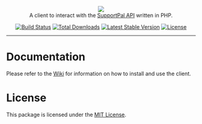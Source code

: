 <p align="center">
    <a href="https://laravel.com" target="_blank"><img src="https://www.supportpal.com/assets/img/logo_blue_small.png" /></a>
    <br>
    A client to interact with the <a href="https://api.supportpal.com/">SupportPal API</a> written in PHP.
</p>

<p align="center">
<a href="https://github.com/supportpal/api-client-php/actions"><img src="https://img.shields.io/github/workflow/status/supportpal/api-client-php/ci" alt="Build Status"></a>
<a href="https://packagist.org/packages/supportpal/api-client-php"><img src="https://img.shields.io/packagist/dt/supportpal/api-client-php" alt="Total Downloads"></a>
<a href="https://packagist.org/packages/supportpal/api-client-php"><img src="https://img.shields.io/packagist/v/supportpal/api-client-php" alt="Latest Stable Version"></a>
<a href="https://packagist.org/packages/supportpal/api-client-php"><img src="https://img.shields.io/packagist/l/supportpal/api-client-php" alt="License"></a>
</p>

----

# Documentation

Please refer to the <a href="https://github.com/supportpal/api-client-php/wiki">Wiki</a> for information on how to install and use the client.

# License

This package is licensed under the <a href="https://github.com/supportpal/api-client-php/blob/master/LICENSE">MIT License</a>.
